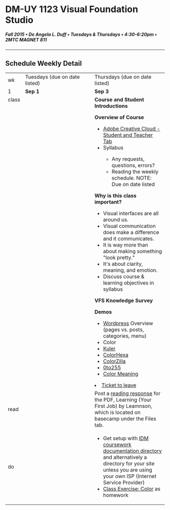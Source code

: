 # DM-UY 1123 Visual Foundation Studio
##### Fall 2015 • De Angela L. Duff • Tuesdays & Thursdays • 4:30-6:20pm • 2MTC MAGNET 811 
---
## Schedule Weekly Detail

<table>
<tr>
<td>wk</td>
<td>Tuesdays (due on date listed)</td>
<td>Thursdays (due on date listed)</td>
</tr>
<tr>
  <td valign="top">1</td>
  <td valign="top" width="48%"><strong>Sep 1</strong></td>
  <td valign="top" width="48%"><strong>Sep 3</strong></td>
</tr>
<tr>
<td valign="top">class</td>
<td valign="top"></td>
<td valign="top">
<strong>Course and Student Introductions</strong><br>

<strong>Overview of Course</strong>
<ul>
<li><a href="https://creative.adobe.com/plans" target="_blank">Adobe Creative Cloud - Student and Teacher Tab</a></li>
<li> Syllabus</li>
<ul>
 <li>Any requests, questions, errors?</li>
 <li>Reading the weekly schedule. NOTE: Due on date listed</li>
</ul>
</ul>


<strong>Why is this class important?</strong>
<ul>
<li>Visual interfaces are all around us. </li>
<li>Visual communication does make a difference and it communicates.</li>
<li>It is way more than about making something "look pretty."</li>
<li>It's about clarity, meaning, and emotion.</li>
<li>Discuss course &amp; learning objectives in syllabus</li>
</ul>

<strong>VFS Knowledge Survey</strong>

<strong>Demos</strong>
<ul>
<li><a href="http://wordpress.org">Wordpress</a> Overview (pages vs. posts, categories, menu)</li>
<li>Color</li>
  <li><a href="https://kuler.adobe.com/explore" target="_blank">Kuler</a></li>
  <li><a href="http://www.colorhexa.com" target="_blank">ColorHexa</a></li>
  <li><a href="http://www.colorzilla.com" target="_blank">ColorZilla</a></li>
  <li><a href="http://0to255.com" target="_blank">0to255</a></li>
  <li><a href="http://color-wheel-pro.com/color-meaning.html" target="_blank">Color Meaning</a></li>
 </ul>

<li><a href="dm1123_vfs_tickets_to_leave.md">Ticket to leave</a></li>
</ul></td>
</tr>
<tr>
  <td>read</td>
  <td></td>
  <td>Post a <a href="../projects/dm1123_vfs_reading_responses" target="_blank">reading response</a> for the PDF, Learning (Your First Job) by Leamnson, which is located on basecamp under the Files tab.</td> 
</tr>
<tr>
  <td>do</td>
  <td></td> 
  <td>
  <ul>
   <li>Get setup with <a href="../projects/dm1123_idm_coursework_documentation.md">IDM coursework documentation directory</a> and alternatively a directory for your site unless you are using your own ISP (Internet Service Provider)</li>
  <li><a href="../class_exercises/dm1123_class_exercise_color.md">Class Exercise: Color</a> as homework</li>
  </ul></td>
</tr>
</table>










